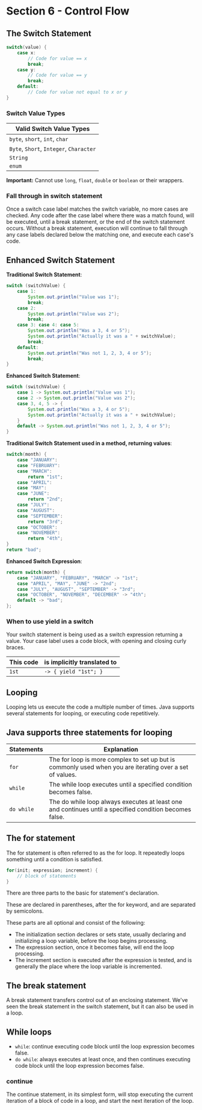 # Section 6 - Control Flow

## The Switch Statement

```java
switch(value) {
    case x:
        // Code for value == x
        break;
    case y:
        // Code for value == y
        break;
    default:
        // Code for value not equal to x or y
}
```

### Switch Value Types

| Valid Switch Value Types                |
|-----------------------------------------|
| `byte`, `short`, `int`, `char`          |
| `Byte`, `Short`, `Integer`, `Character` |
| `String`                                |
| `enum`                                  |

**Important:** Cannot use `long`, `float`, `double` or `boolean` or their wrappers.

### Fall through in switch statement

Once a switch case label matches the switch variable, no more cases are checked.
Any code after the case label where there was a match found, will be executed, until a break statement, or the end of the switch statement occurs.
Without a break statement, execution will continue to fall through any case labels declared below the matching one, and execute each case's code.

## Enhanced Switch Statement

**Traditional Switch Statement**:

```java
switch (switchValue) {
    case 1:
        System.out.println("Value was 1");
        break;
    case 2:
        System.out.println("Value was 2");
        break;
    case 3: case 4: case 5:
        System.out.println("Was a 3, 4 or 5");
        System.out.println("Actually it was a " + switchValue);
        break;
    default:
        System.out.println("Was not 1, 2, 3, 4 or 5");
        break;
}
```

**Enhanced Switch Statement**:

```java
switch (switchValue) {
    case 1 -> System.out.println("Value was 1");
    case 2 -> System.out.println("Value was 2");
    case 3, 4, 5 -> {
        System.out.println("Was a 3, 4 or 5");
        System.out.println("Actually it was a " + switchValue);
    }
    default -> System.out.println("Was not 1, 2, 3, 4 or 5");
}
```

**Traditional Switch Statement used in a method, returning values**:

```java
switch(month) {
    case "JANUARY":
    case "FEBRUARY":
    case "MARCH":
        return "1st";
    case "APRIL":
    case "MAY":
    case "JUNE":
        return "2nd";
    case "JULY":
    case "AUGUST":
    case "SEPTEMBER":
        return "3rd";
    case "OCTOBER":
    case "NOVEMBER":
        return "4th";
}
return "bad";
```

**Enhanced Switch Expression**:

```java
return switch(month) {
    case "JANUARY", "FEBRUARY", "MARCH" -> "1st";
    case "APRIL", "MAY", "JUNE" -> "2nd";
    case "JULY", "AUGUST", "SEPTEMBER" -> "3rd";
    case "OCTOBER", "NOVEMBER", "DECEMBER" -> "4th";
    default -> "bad";
};
```

### When to use yield in a switch

Your switch statement is being used as a switch expression returning a value.
Your case label uses a code block, with opening and closing curly braces.


| This code | is implicitly translated to |
|-----------|-----------------------------|
| `1st`     | `-> { yield "1st"; }`       |

## Looping

Looping lets us execute the code a multiple number of times.
Java supports several statements for looping, or executing code repetitively.

## Java supports three statements for looping 

| Statements | Explanation                                                                                              |
|------------|----------------------------------------------------------------------------------------------------------|
| `for`      | The for loop is more complex to set up but is commonly used when you are iterating over a set of values. |
| `while`    | The while loop executes until a specified condition becomes false.                                       |
| `do while` | The do while loop always executes at least one and continues until a specified condition becomes false.  |

## The for statement

The for statement is often referred to as the for loop.
It repeatedly loops something until a condition is satisfied.

```java
for(init; expression; increment) {
    // block of statements    
}
```

There are three parts to the basic for statement's declaration.

These are declared in parentheses, after the for keyword, and are separated by semicolons.

These parts are all optional and consist of the following:
* The initialization section declares or sets state, usually declaring and initializing a loop variable, before the loop begins processing.
* The expression section, once it becomes false, will end the loop processing.
* The increment section is executed after the expression is tested, and is generally the place where the loop variable is incremented.

## The break statement

A break statement transfers control out of an enclosing statement.
We've seen the break statement in the switch statement, but it can also be used in a loop.

## While loops

- `while`: continue executing code block until the loop expression becomes false.
- `do while`: always executes at least once, and then continues executing code block until the loop expression becomes false.

### continue

The continue statement, in its simplest form, will stop executing the current iteration of a block of code in a loop,
and start the next iteration of the loop.